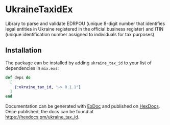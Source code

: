 # UkraineTaxidEx

Library to parse and validate EDRPOU (unique 8-digit number that identifies legal entities in Ukraine registered in the official business register) and ITIN (unique identification number assigned to individuals for tax purposes)

## Installation

The package can be installed by adding `ukraine_tax_id` to your list of dependencies in `mix.exs`:

```elixir
def deps do
  [
    {:ukraine_tax_id, "~> 0.1.1"}
  ]
end
```

Documentation can be generated with [ExDoc](https://github.com/elixir-lang/ex_doc)
and published on [HexDocs](https://hexdocs.pm). Once published, the docs can
be found at <https://hexdocs.pm/ukraine_tax_id>.
